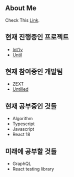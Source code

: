 
<!--
**morethanmin/morethanmin** is a ✨ _special_ ✨ repository because its `README.md` (this file) appears on your GitHub profile.

Here are some ideas to get you started:

- 🔭 I’m currently working on ...
- 🌱 I’m currently learning ...
- 👯 I’m looking to collaborate on ...
- 🤔 I’m looking for help with ...
- 💬 Ask me about ...
- 📫 How to reach me: ...
- 😄 Pronouns: ...
- ⚡ Fun fact: ...
-->

## About Me

Check This [Link](https://morethanmin.web.app/).

## 현재 진행중인 프로젝트

- [Int'ly](https://intly.oopy.io)
- [Until](https://github.com/untilled)

## 현재 참여중인 개발팀

- [ZEXT](https://github.com/ZZEXT)
- [Untilled](https://github.com/untilled)

## 현재 공부중인 것들

- Algorithm
- Typescript
- Javascript
- React 18

## 미래에 공부할 것들

- GraphQL
- React testing library
